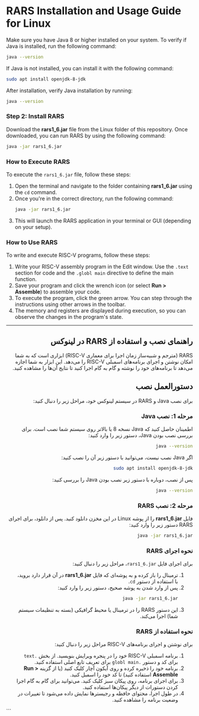 # RARS Installation and Usage Guide for Linux

Make sure you have Java 8 or higher installed on your system. To verify if Java is installed, run the following command:
```bash
java --version
```
If Java is not installed, you can install it with the following command:
```bash
sudo apt install openjdk-8-jdk
```
After installation, verify Java installation by running:
```bash
java --version
```

### Step 2: Install RARS

Download the **rars1_6.jar** file from the Linux folder of this repository. Once downloaded, you can run RARS by using the following command:
```bash
java -jar rars1_6.jar
```

### How to Execute RARS

To execute the `rars1_6.jar` file, follow these steps:
1. Open the terminal and navigate to the folder containing **rars1_6.jar** using the `cd` command.
2. Once you're in the correct directory, run the following command:
    ```bash
    java -jar rars1_6.jar
    ```
3. This will launch the RARS application in your terminal or GUI (depending on your setup).

### How to Use RARS

To write and execute RISC-V programs, follow these steps:
1. Write your RISC-V assembly program in the Edit window. Use the `.text` section for code and the `.globl main` directive to define the main function.
2. Save your program and click the wrench icon (or select **Run > Assemble**) to assemble your code.
3. To execute the program, click the green arrow. You can step through the instructions using other arrows in the toolbar.
4. The memory and registers are displayed during execution, so you can observe the changes in the program's state.

</div>

---

<div dir="rtl">

## راهنمای نصب و استفاده از RARS در لینوکس

RARS (مترجم و شبیه‌ساز زمان اجرا برای معماری RISC-V) ابزاری است که به شما امکان نوشتن و اجرای برنامه‌های اسمبلی RISC-V را می‌دهد. این ابزار به شما اجازه می‌دهد تا برنامه‌های خود را نوشته و گام به گام اجرا کنید تا نتایج آن‌ها را مشاهده کنید.

## دستورالعمل نصب

برای نصب Java و RARS در سیستم لینوکس خود، مراحل زیر را دنبال کنید:

### مرحله 1: نصب Java

اطمینان حاصل کنید که Java نسخه 8 یا بالاتر روی سیستم شما نصب است. برای بررسی نصب بودن Java، دستور زیر را وارد کنید:
```bash
java --version
```
اگر Java نصب نیست، می‌توانید با دستور زیر آن را نصب کنید:
```bash
sudo apt install openjdk-8-jdk
```
پس از نصب، دوباره با دستور زیر نصب بودن Java را بررسی کنید:
```bash
java --version
```

### مرحله 2: نصب RARS

فایل **rars1_6.jar** را از پوشه Linux در این مخزن دانلود کنید. پس از دانلود، برای اجرای RARS دستور زیر را وارد کنید:
```bash
java -jar rars1_6.jar
```

### نحوه اجرای RARS

برای اجرای فایل `rars1_6.jar`، مراحل زیر را دنبال کنید:
1. ترمینال را باز کرده و به پوشه‌ای که فایل **rars1_6.jar** در آن قرار دارد بروید، با استفاده از دستور `cd`.
2. پس از وارد شدن به پوشه صحیح، دستور زیر را وارد کنید:
    ```bash
    java -jar rars1_6.jar
    ```
3. این دستور RARS را در ترمینال یا محیط گرافیکی (بسته به تنظیمات سیستم شما) اجرا می‌کند.

### نحوه استفاده از RARS

برای نوشتن و اجرای برنامه‌های RISC-V مراحل زیر را دنبال کنید:
1. برنامه اسمبلی RISC-V خود را در پنجره ویرایش بنویسید. از بخش `.text` برای کد و دستور `.globl main` برای تعریف تابع اصلی استفاده کنید.
2. برنامه خود را ذخیره کرده و روی آیکون آچار کلیک کنید (یا از گزینه **Run > Assemble** استفاده کنید) تا کد خود را اسمبل کنید.
3. برای اجرای برنامه، روی پیکان سبز کلیک کنید. می‌توانید برای گام به گام اجرا کردن دستورات از دیگر پیکان‌ها استفاده کنید.
4. در طول اجرا، محتوای حافظه و رجیسترها نمایش داده می‌شود تا تغییرات در وضعیت برنامه را مشاهده کنید.

</div>
```

